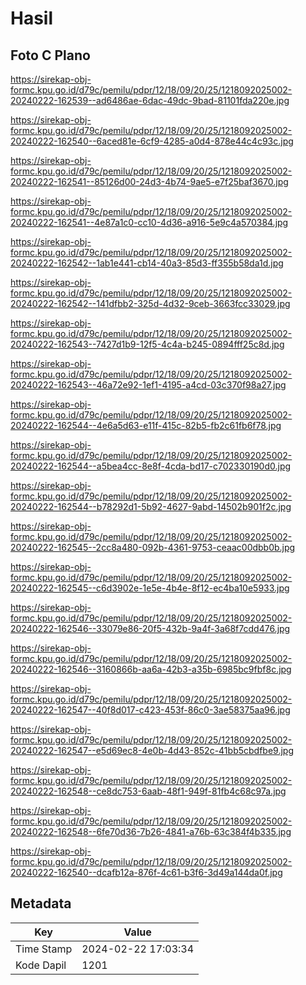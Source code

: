 # Hasil

## Foto C Plano

https://sirekap-obj-formc.kpu.go.id/d79c/pemilu/pdpr/12/18/09/20/25/1218092025002-20240222-162539--ad6486ae-6dac-49dc-9bad-81101fda220e.jpg

https://sirekap-obj-formc.kpu.go.id/d79c/pemilu/pdpr/12/18/09/20/25/1218092025002-20240222-162540--6aced81e-6cf9-4285-a0d4-878e44c4c93c.jpg

https://sirekap-obj-formc.kpu.go.id/d79c/pemilu/pdpr/12/18/09/20/25/1218092025002-20240222-162541--85126d00-24d3-4b74-9ae5-e7f25baf3670.jpg

https://sirekap-obj-formc.kpu.go.id/d79c/pemilu/pdpr/12/18/09/20/25/1218092025002-20240222-162541--4e87a1c0-cc10-4d36-a916-5e9c4a570384.jpg

https://sirekap-obj-formc.kpu.go.id/d79c/pemilu/pdpr/12/18/09/20/25/1218092025002-20240222-162542--1ab1e441-cb14-40a3-85d3-ff355b58da1d.jpg

https://sirekap-obj-formc.kpu.go.id/d79c/pemilu/pdpr/12/18/09/20/25/1218092025002-20240222-162542--141dfbb2-325d-4d32-9ceb-3663fcc33029.jpg

https://sirekap-obj-formc.kpu.go.id/d79c/pemilu/pdpr/12/18/09/20/25/1218092025002-20240222-162543--7427d1b9-12f5-4c4a-b245-0894fff25c8d.jpg

https://sirekap-obj-formc.kpu.go.id/d79c/pemilu/pdpr/12/18/09/20/25/1218092025002-20240222-162543--46a72e92-1ef1-4195-a4cd-03c370f98a27.jpg

https://sirekap-obj-formc.kpu.go.id/d79c/pemilu/pdpr/12/18/09/20/25/1218092025002-20240222-162544--4e6a5d63-e11f-415c-82b5-fb2c61fb6f78.jpg

https://sirekap-obj-formc.kpu.go.id/d79c/pemilu/pdpr/12/18/09/20/25/1218092025002-20240222-162544--a5bea4cc-8e8f-4cda-bd17-c702330190d0.jpg

https://sirekap-obj-formc.kpu.go.id/d79c/pemilu/pdpr/12/18/09/20/25/1218092025002-20240222-162544--b78292d1-5b92-4627-9abd-14502b901f2c.jpg

https://sirekap-obj-formc.kpu.go.id/d79c/pemilu/pdpr/12/18/09/20/25/1218092025002-20240222-162545--2cc8a480-092b-4361-9753-ceaac00dbb0b.jpg

https://sirekap-obj-formc.kpu.go.id/d79c/pemilu/pdpr/12/18/09/20/25/1218092025002-20240222-162545--c6d3902e-1e5e-4b4e-8f12-ec4ba10e5933.jpg

https://sirekap-obj-formc.kpu.go.id/d79c/pemilu/pdpr/12/18/09/20/25/1218092025002-20240222-162546--33079e86-20f5-432b-9a4f-3a68f7cdd476.jpg

https://sirekap-obj-formc.kpu.go.id/d79c/pemilu/pdpr/12/18/09/20/25/1218092025002-20240222-162546--3160866b-aa6a-42b3-a35b-6985bc9fbf8c.jpg

https://sirekap-obj-formc.kpu.go.id/d79c/pemilu/pdpr/12/18/09/20/25/1218092025002-20240222-162547--40f8d017-c423-453f-86c0-3ae58375aa96.jpg

https://sirekap-obj-formc.kpu.go.id/d79c/pemilu/pdpr/12/18/09/20/25/1218092025002-20240222-162547--e5d69ec8-4e0b-4d43-852c-41bb5cbdfbe9.jpg

https://sirekap-obj-formc.kpu.go.id/d79c/pemilu/pdpr/12/18/09/20/25/1218092025002-20240222-162548--ce8dc753-6aab-48f1-949f-81fb4c68c97a.jpg

https://sirekap-obj-formc.kpu.go.id/d79c/pemilu/pdpr/12/18/09/20/25/1218092025002-20240222-162548--6fe70d36-7b26-4841-a76b-63c384f4b335.jpg

https://sirekap-obj-formc.kpu.go.id/d79c/pemilu/pdpr/12/18/09/20/25/1218092025002-20240222-162540--dcafb12a-876f-4c61-b3f6-3d49a144da0f.jpg


## Metadata

| Key        | Value               |
| ---------- | ------------------- |
| Time Stamp | 2024-02-22 17:03:34 |
| Kode Dapil | 1201                |



